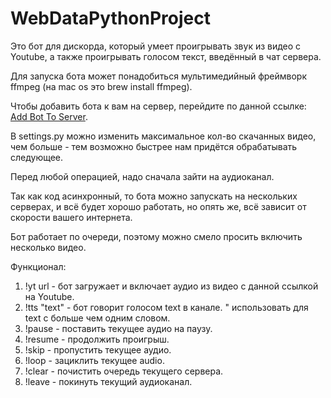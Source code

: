 # WebDataPythonProject

Это бот для дискорда, который умеет проигрывать звук из видео с Youtube, а также проигрывать голосом текст, введённый в чат сервера.

Для запуска бота может понадобиться мультимедийный фреймворк ffmpeg (на mac os это brew install ffmpeg).

Чтобы добавить бота к вам на сервер, перейдите по данной ссылке: [Add Bot To Server](https://discord.com/api/oauth2/authorize?client_id=866082576366829578&permissions=8&scope=bot).

В settings.py можно изменить максимальное кол-во скачанных видео, чем больше - тем возможно быстрее нам придётся обрабатывать следующее.

Перед любой операцией, надо сначала зайти на аудиоканал.

Так как код асинхронный, то бота можно запускать на нескольких серверах, и всё будет хорошо работать, но опять же, всё зависит от скорости вашего интернета.

Бот работает по очереди, поэтому можно смело просить включить несколько видео.

Функционал:
1. !yt url - бот загружает и включает аудио из видео с данной ссылкой на Youtube.
2. !tts "text" - бот говорит голосом text в канале. " использовать для text с больше чем одним словом.
3. !pause - поставить текущее аудио на паузу.
4. !resume - продолжить проигрыш.
5. !skip - пропустить текущее аудио.
6. !loop - зациклить текущее audio.
7. !clear - почистить очередь текущего сервера.
8. !leave - покинуть текущий аудиоканал.
